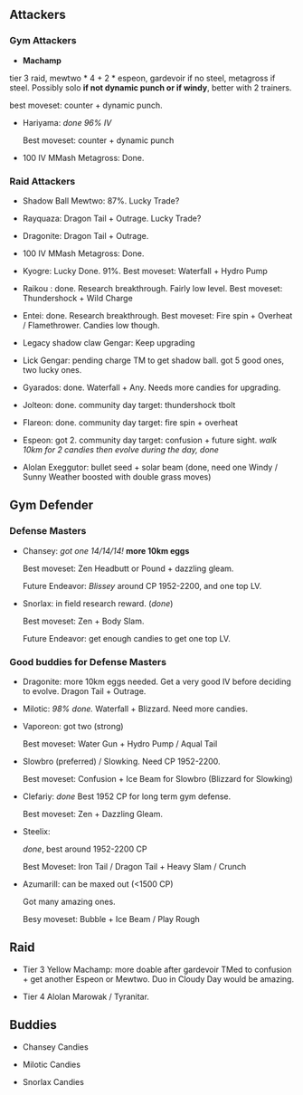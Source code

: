## Attackers

### Gym Attackers

* **Machamp**

 tier 3 raid,  mewtwo * 4 + 2 * espeon, gardevoir if no steel, metagross if steel. Possibly solo **if not dynamic punch or if windy**, better with 2 trainers.
  
  best moveset: counter + dynamic punch.

* Hariyama: *done 96% IV*

  Best moveset: counter + dynamic punch

* 100 IV MMash Metagross: Done.

### Raid Attackers

* Shadow Ball Mewtwo: 87%. Lucky Trade?

* Rayquaza: Dragon Tail + Outrage. Lucky Trade?

* Dragonite: Dragon Tail + Outrage.

* 100 IV MMash Metagross: Done.

* Kyogre: Lucky Done. 91%. Best moveset: Waterfall + Hydro Pump

* Raikou : done. Research breakthrough. Fairly low level. Best moveset: Thundershock + Wild Charge

* Entei: done. Research breakthrough. Best moveset: Fire spin + Overheat / Flamethrower. Candies low though.

* Legacy shadow claw Gengar: Keep upgrading

* Lick Gengar: pending charge TM to get shadow ball. got 5 good ones, two lucky ones.

* Gyarados: done. Waterfall + Any. Needs more candies for upgrading.

* Jolteon: done. community day target: thundershock tbolt
 
* Flareon: done. community day target: fire spin + overheat 

* Espeon: got 2. community day target: confusion + future sight. *walk 10km for 2 candies then evolve during the day, done*

* Alolan Exeggutor: bullet seed + solar beam (done, need one Windy / Sunny Weather boosted with double grass moves)


## Gym Defender

### Defense Masters

* Chansey: *got one 14/14/14!* **more 10km eggs**
  
  Best moveset: Zen Headbutt or Pound + dazzling gleam.
  
  Future Endeavor: *Blissey* around CP 1952-2200, and one top LV.

* Snorlax: in field research reward. (*done*)

  Best moveset: Zen + Body Slam.
  
  Future Endeavor: get enough candies to get one top LV.

### Good buddies for Defense Masters
  
* Dragonite: more 10km eggs needed. Get a very good IV before deciding to evolve. Dragon Tail + Outrage.
  
* Milotic: *98% done.* Waterfall + Blizzard. Need more candies.

* Vaporeon: got two (strong)
  
  Best moveset: Water Gun + Hydro Pump / Aqual Tail
  
* Slowbro (preferred) / Slowking. Need CP 1952-2200.

  Best moveset: Confusion + Ice Beam for Slowbro (Blizzard for Slowking)
  
* Clefariy: *done* Best 1952 CP for long term gym defense.

  Best moveset: Zen + Dazzling Gleam.

* Steelix:

  *done*, best around 1952-2200 CP
  
  Best Moveset: Iron Tail / Dragon Tail + Heavy Slam / Crunch

* Azumarill: can be maxed out (<1500 CP)

  Got many amazing ones. 
  
  Besy moveset: Bubble + Ice Beam / Play Rough

  
## Raid

* Tier 3 Yellow Machamp: more doable after gardevoir TMed to confusion + get another Espeon or Mewtwo. Duo in Cloudy Day would be amazing.

* Tier 4 Alolan Marowak / Tyranitar.

## Buddies

* Chansey Candies

* Milotic Candies

* Snorlax Candies
